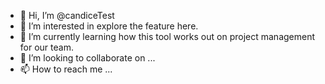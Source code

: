 - 👋 Hi, I’m @candiceTest
- 👀 I’m interested in explore the feature here.
- 🌱 I’m currently learning how this tool works out on project management for our team.
- 💞️ I’m looking to collaborate on ...
- 📫 How to reach me ...

<!---
candiceTest/candiceTest is a ✨ special ✨ repository because its `README.md` (this file) appears on your GitHub profile.
You can click the Preview link to take a look at your changes.
--->
